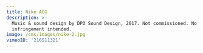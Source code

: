 ```yaml
---
title: Nike ACG
description: >-
  Music & sound design by DPO Sound Design, 2017. Not commissioned. No copyright
  infringement intended.
image: /cms/images/nike-2.jpg
vimeoID: '216511321'
---
```



